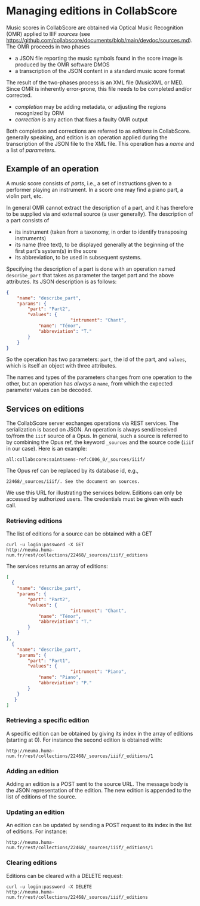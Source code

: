 # Managing editions in CollabScore

Music scores in CollabScore are obtained via Optical Music Recognition (OMR)
applied to IIIF *sources* (see https://github.com/collabscore/documents/blob/main/devdoc/sources.md). 
The OMR proceeds in two phases

 - a JSON file reporting the music symbols found in the score image is produced by the OMR software DMOS
 - a transcription of the JSON content in a standard music score format

The result of the two-phases process  is an XML file (MusicXML or MEI). Since
OMR is inherently error-prone, this file needs to be completed and/or corrected.

  - *completion* may be adding metadata, or adjusting the regions recognized by ORM
  - *correction* is any action that fixes a faulty OMR output

Both completion and corrections are referred to as *editions* in CollabScore.
generally speaking, and edition is an operation applied during the transcription
of the JSON file to the XML file. This operation has a *name* and a list
of *parameters*.

##  Example of an operation

A music score consists of *parts*, i.e., a set of instructions given to 
a performer playing an instrument. In a score one may find a piano part, a
violin part, etc.

In general OMR cannot extract the description of a part, and it has therefore
to be supplied via and external source (a user generally). The description
of a part consists of

 - its instrument (taken from a taxonomy, in order to identify transposing instruments)
 - its name (free text), to be displayed generally at the beginning of the first part's system(s) in the score 
 - its abbreviation, to be used in subsequent systems.

Specifying the description of a part is done with an operation named ``describe_part`` 
that takes as parameter the target part and the above attributes. Its JSON description is as follows:

```json
{
	"name": "describe_part",
	"params": {
		"part": "Part2",
		"values": {
                        "intrument": "Chant",
			"name": "Ténor",
			"abbreviation": "T."
		}
	}
}
```

So the operation has two parameters: ``part``, the id of the part, and
``values``, which is itself an object with three attributes. 

The names and types of the parameters changes from one operation to the other,
but an operation has *always* a ``name``, from which the expected parameter 
values can be decoded.


## Services on editions

The CollabScore server exchanges operations via REST services. 
The serialization is based on JSON. An operation is always send/received
to/from the ``iiif`` source of a Opus. In general, such a source
is referred to by combining the Opus ref, the keyword ``_sources``
and the source code (``iiif`` in our case). Here is an example:

```
all:collabscore:saintsaens-ref:C006_0/_sources/iiif/
```

The Opus ref can be replaced by its database id, e.g., 

```
22468/_sources/iiif/. See the document on sources.
```

We use this URL for illustrating the services below. Editions can only be accessed by authorized users. The credentials must be given with each call.

### Retrieving editions

The list of editions for a source can be obtained with a GET

```
curl -u login:password -X GET
http://neuma.huma-num.fr/rest/collections/22468/_sources/iiif/_editions
```

The services returns an array of editions:

```json
[
  {
	"name": "describe_part",
	"params": {
		"part": "Part2",
		"values": {
                        "intrument": "Chant",
			"name": "Ténor",
			"abbreviation": "T."
		}
	}
},
  {
	"name": "describe_part",
	"params": {
		"part": "Part1",
		"values": {
                        "intrument": "Piano",
			"name": "Piano",
			"abbreviation": "P."
		}
	}
   }
]
```

### Retrieving a specific edition

A specific edition can be obtained by giving its index in the array
of editions (starting at 0). For instance the second edition
is obtained with:

```
http://neuma.huma-num.fr/rest/collections/22468/_sources/iiif/_editions/1
```

### Adding an edition

Adding an edition is a POST sent to the source URL. The message body
is the JSON representation of the edition. The new edition is appended 
to the list of editions of the source.

### Updating an edition

An edition can be updated by sending a POST request to its index in
the list of editions. For instance:

```
http://neuma.huma-num.fr/rest/collections/22468/_sources/iiif/_editions/1
```

### Clearing editions

Editions can be cleared with a DELETE request:

```
curl -u login:password -X DELETE
http://neuma.huma-num.fr/rest/collections/22468/_sources/iiif/_editions
```


